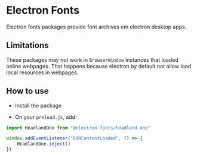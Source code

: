 # Electron Fonts

Electron fonts packages provide font archives em electron desktop apps.

## Limitations

These packages may not work in `BrowserWindow` instances that loaded online webpages. That happens because electron by default not allow load local resources in webpages.

## How to use

* Install the package

* On your `preload.js`, add:

```ts
import HeadlandOne from "@electron-fonts/headland-one"

window.addEventListener("DOMContentLoaded", () => {
    HeadlandOne.inject()
})
```